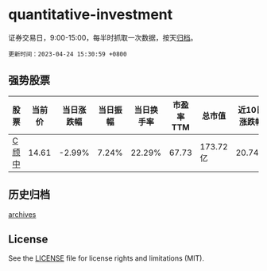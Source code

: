 # quantitative-investment

证券交易日，9:00-15:00，每半时抓取一次数据，按天[归档](archives)。

`更新时间：2023-04-24 15:30:59 +0800`

## 强势股票

|股票|当前价|当日涨跌幅|当日振幅|当日换手率|市盈率TTM|总市值|近10日涨跌幅|
|----|----|----|----|----|----|----|----|
|[C颀中](https://xueqiu.com/S/SH688352)|14.61|-2.99%|7.24%|22.29%|67.73|173.72亿|20.74%|

## 历史归档

[archives](archives)

## License

See the [LICENSE](LICENSE) file for license rights and limitations (MIT).
